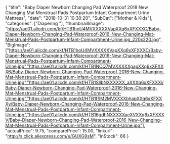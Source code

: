 {
	"title": "Baby Diaper Newborn Changing Pad Waterproof 2018 New Changing Mat Menstrual Pads Postpartum Infant Compartment Urine Mattress",
	"date": "2018-10-31 10:30:20",
	"SubCat": ["Mother & Kids"],
	"categories": ["Diapering "],
	"thumbnailImage": "https://ae01.alicdn.com/kf/HTB1hoU4MVXXXXXVapXXq6xXFXXXC/Baby-Diaper-Newborn-Changing-Pad-Waterproof-2016-New-Changing-Mat-Menstrual-Pads-Postpartum-Infant-Compartment-Urine.jpg_220x220.jpg",
	"BigImage": ["https://ae01.alicdn.com/kf/HTB1hoU4MVXXXXXVapXXq6xXFXXXC/Baby-Diaper-Newborn-Changing-Pad-Waterproof-2016-New-Changing-Mat-Menstrual-Pads-Postpartum-Infant-Compartment-Urine.jpg","https://ae01.alicdn.com/kf/HTB1NCQ7MVXXXXXgapXXq6xXFXXX6/Baby-Diaper-Newborn-Changing-Pad-Waterproof-2016-New-Changing-Mat-Menstrual-Pads-Postpartum-Infant-Compartment-Urine.jpg","https://ae01.alicdn.com/kf/HTB1SllbNXXXXXX_aXXXq6xXFXXXi/Baby-Diaper-Newborn-Changing-Pad-Waterproof-2016-New-Changing-Mat-Menstrual-Pads-Postpartum-Infant-Compartment-Urine.jpg","https://ae01.alicdn.com/kf/HTB1fSM2MVXXXXbhapXXq6xXFXXXy/Baby-Diaper-Newborn-Changing-Pad-Waterproof-2016-New-Changing-Mat-Menstrual-Pads-Postpartum-Infant-Compartment-Urine.jpg","https://ae01.alicdn.com/kf/HTB16gdhNXXXXXaeXVXXq6xXFXXXV/Baby-Diaper-Newborn-Changing-Pad-Waterproof-2016-New-Changing-Mat-Menstrual-Pads-Postpartum-Infant-Compartment-Urine.jpg"],
	"actualPrice": 9.75,
	"comparePrice": 15.00,
	"linkurl": "http://s.click.aliexpress.com/e/GUXG9sM",
	"inStock": 66
}
